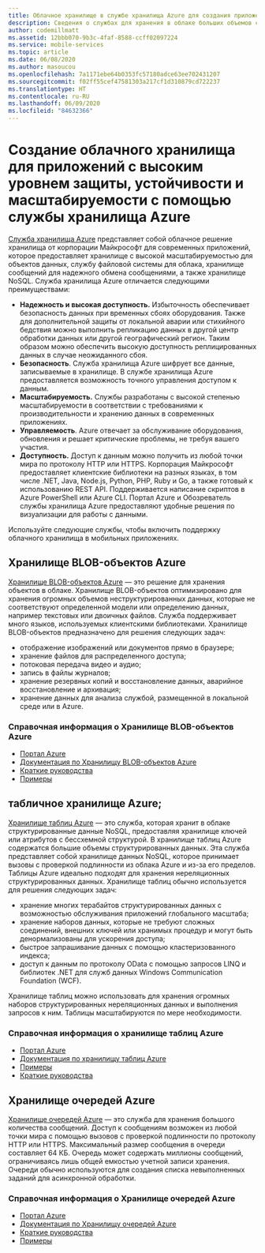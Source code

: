 ```yaml
---
title: Облачное хранилище в службе хранилища Azure для создания приложений с высоким уровнем безопасности, устойчивости и масштабируемости
description: Сведения о службах для хранения в облаке больших объемов структурированных и неструктурированных данных мобильных приложений.
author: codemillmatt
ms.assetid: 12bbb070-9b3c-4faf-8588-ccff02097224
ms.service: mobile-services
ms.topic: article
ms.date: 06/08/2020
ms.author: masoucou
ms.openlocfilehash: 7a1171ebe64b0353fc57180adce63ee702431207
ms.sourcegitcommit: f02ff55cef47581303a217cf1d310879cd722237
ms.translationtype: HT
ms.contentlocale: ru-RU
ms.lasthandoff: 06/09/2020
ms.locfileid: "84632366"
---
```

# <a name="cloud-storage-for-highly-secure-durable-scalable-apps-with-azure-storage"></a>Создание облачного хранилища для приложений с высоким уровнем защиты, устойчивости и масштабируемости с помощью службы хранилища Azure

[Служба хранилища Azure](https://azure.microsoft.com/services/storage/) представляет собой облачное решение хранилища от корпорации Майкрософт для современных приложений, которое предоставляет хранилище с высокой масштабируемостью для объектов данных, службу файловой системы для облака, хранилище сообщений для надежного обмена сообщениями, а также хранилище NoSQL. Служба хранилища Azure отличается следующими преимуществами:

- **Надежность и высокая доступность.** Избыточность обеспечивает безопасность данных при временных сбоях оборудования. Также для дополнительной защиты от локальной аварии или стихийного бедствия можно выполнить репликацию данных в другой центр обработки данных или другой географический регион. Таким образом можно обеспечить высокую доступность реплицированных данных в случае неожиданного сбоя.
- **Безопасность**. Служба хранилища Azure шифрует все данные, записываемые в хранилище. В службе хранилища Azure предоставляется возможность точного управления доступом к данным.
- **Масштабируемость.** Службы разработаны с высокой степенью масштабируемости в соответствии с требованиями к производительности и хранению данных в современных приложениях.
- **Управляемость**. Azure отвечает за обслуживание оборудования, обновления и решает критические проблемы, не требуя вашего участия.
- **Доступность.** Доступ к данным можно получить из любой точки мира по протоколу HTTP или HTTPS. Корпорация Майкрософт предоставляет клиентские библиотеки на разных языках, в том числе .NET, Java, Node.js, Python, PHP, Ruby и Go, а также готовый к использованию REST API. Поддерживается написание скриптов в Azure PowerShell или Azure CLI. Портал Azure и Обозреватель службы хранилища Azure предоставляют удобные решения по визуализации для работы с данными.

Используйте следующие службы, чтобы включить поддержку облачного хранилища в мобильных приложениях.

## <a name="azure-blob-storage"></a>Хранилище BLOB-объектов Azure

[Хранилище BLOB-объектов Azure](https://azure.microsoft.com/services/storage/blobs/) — это решение для хранения объектов в облаке. Хранилище BLOB-объектов оптимизировано для хранения огромных объемов неструктурированных данных, которые не соответствуют определенной модели или определению данных, например текстовых или двоичных файлов. Служба поддерживает много языков, используемых клиентскими библиотеками. Хранилище BLOB-объектов предназначено для решения следующих задач:

- отображение изображений или документов прямо в браузере;
- хранение файлов для распределенного доступа;
- потоковая передача видео и аудио;
- запись в файлы журналов;
- хранение резервных копий и восстановление данных, аварийное восстановление и архивация;
- хранение данных для анализа службой, размещенной в локальной среде или в Azure.

### <a name="azure-blob-storage-references"></a>Справочная информация о Хранилище BLOB-объектов Azure

- [Портал Azure](https://portal.azure.com)
- [Документация по Хранилищу BLOB-объектов Azure](/azure/storage/blobs/storage-blobs-introduction)
- [Краткие руководства](/azure/storage/blobs/storage-quickstart-blobs-portal)
- [Примеры](/azure/storage/common/storage-samples-dotnet?toc=%2fazure%2fstorage%2fblobs%2ftoc.json)

## <a name="azure-table-storage"></a>табличное хранилище Azure;

[Хранилище таблиц Azure](https://azure.microsoft.com/services/storage/tables/) — это служба, которая хранит в облаке структурированные данные NoSQL, предоставляя хранилище ключей или атрибутов с бессхемной структурой. В хранилище таблиц Azure содержатся большие объемы структурированных данных. Эта служба представляет собой хранилище данных NoSQL, которое принимает вызовы с проверкой подлинности из облака Azure и из-за его пределов. Таблицы Azure идеально подходят для хранения нереляционных структурированных данных. Хранилище таблиц обычно используется для решения следующих задач:

- хранение многих терабайтов структурированных данных с возможностью обслуживания приложений глобального масштаба;
- хранение наборов данных, которые не требуют сложных соединений, внешних ключей или хранимых процедур и могут быть денормализованы для ускорения доступа;
- быстрое запрашивание данных с помощью кластеризованного индекса;
- доступ к данным по протоколу OData с помощью запросов LINQ и библиотек .NET для служб данных Windows Communication Foundation (WCF).

Хранилище таблиц можно использовать для хранения огромных наборов структурированных нереляционных данных и выполнения запросов к ним. Таблицы масштабируются по мере необходимости.

### <a name="azure-table-storage-references"></a>Справочная информация о хранилище таблиц Azure

- [Портал Azure](https://portal.azure.com)
- [Документация по хранилищу таблиц Azure](/azure/storage/tables/table-storage-overview)
- [Примеры](/azure/cosmos-db/tutorial-develop-table-dotnet?toc=https%3A%2F%2Fdocs.microsoft.com%2Fen-us%2Fazure%2Fstorage%2Ftables%2FTOC.json&bc=https%3A%2F%2Fdocs.microsoft.com%2Fen-us%2Fazure%2Fbread%2Ftoc.json)
- [Краткие руководства](/azure/storage/tables/table-storage-quickstart-portal)

## <a name="azure-queue-storage"></a>Хранилище очередей Azure

[Хранилище очередей Azure](https://azure.microsoft.com/services/storage/queues/) — это служба для хранения большого количества сообщений. Доступ к сообщениям возможен из любой точки мира с помощью вызовов с проверкой подлинности по протоколу HTTP или HTTPS. Максимальный размер сообщения в очереди составляет 64 КБ. Очередь может содержать миллионы сообщений, ограничиваясь лишь общей емкостью учетной записи хранения. Очереди обычно используются для создания списка невыполненных заданий для асинхронной обработки.

###  <a name="azure-queue-storage-references"></a>Справочная информация о Хранилище очередей Azure

- [Портал Azure](https://portal.azure.com)
- [Документация по Хранилищу очередей Azure](/azure/storage/queues/)
- [Краткие руководства](/azure/storage/queues/storage-quickstart-queues-portal)
- [Примеры](/azure/storage/common/storage-samples-dotnet?toc=%2fazure%2fstorage%2fqueues%2ftoc.json)
